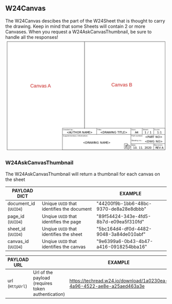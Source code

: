 ## W24Canvas

The W24Canvas descibes the part of the W24Sheet that is thought to carry the drawing. Keep in mind that some Sheets will
contain 2 or more Canvases. When you request a W24AskCanvasThumbnail, be sure to handle all the responses!
![](./W24Canvas.png)

### W24AskCanvasThumbnail

The W24AskCanvasThumbnail will return a thumbnail for each canvas on the sheet

| PAYLOAD DICT |                                                      | EXAMPLE                                      |
| ------------ | -----------------------------------------------------|---------------------------------------------- |
| document_id <br/>(`UUID4`) |Unique `UUID` that identifies the document    |  "44200f9b-1bb6-48bc-9370-de8a28e8dbbb"       |
| page_id <br/>(`UUID4`) |Unqiue `UUID` that identifies the page        |  "89f54424-343e-4fd5-8b7d-e09ea5f310fd"       |
| sheet_id <br/>(`UUID4`) |Unqiue `UUID` that identifies the sheet       |  "5bc164d4-df0d-4482-9048-3a84de010abf"       |
| canvas_id <br/>(`UUID4`) |Unqiue `UUID` that identifies the canvas      |  "9e6399a6-0b43-4b47-a416-0918254bba16"       |

| PAYLOAD URL |                                                       | EXAMPLE                                      |
| ----------- | ------------------------------------------------------|---------------------------------------------- |
| url<br/>(`HttpUrl`)   | Url of the payload (requires token authentication) | https://techread.w24.io/download/1a0230ea-4a96-4522-ae8e-a25aed463a3e |
